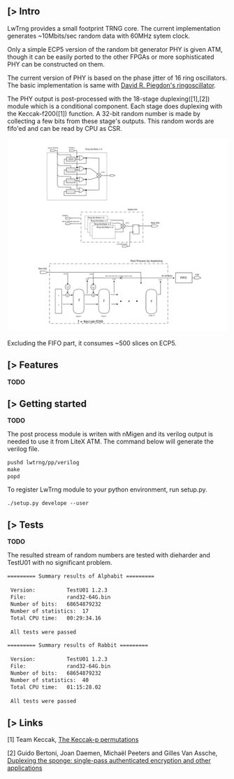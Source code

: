 [> Intro
--------
LwTrng provides a small footprint TRNG core. The current implementation generates ~10Mbits/sec random data with 60MHz sytem clock.

Only a simple ECP5 version of the random bit generator PHY is given ATM, though it can be easily ported to the other FPGAs or more sophisticated PHY can be constructed on them.

The current version of PHY is based on the phase jitter of 16 ring oscillators. The basic implementation is same with [David R. Piegdon's ringoscillator](https://github.com/dpiegdon/ringoscillator).

The PHY output is post-processed with the 18-stage duplexing([1],[2]) module which is a conditional component. Each stage does duplexing with the Keccak-f200([1]) function. A 32-bit random number is made by collecting a few bits from these stage's outputs. This random words are fifo'ed and can be read by CPU as CSR.

![Diagram of LwTrng](https://github.com/kazkojima/lwtrng/blob/main/doc/trng.png)

Excluding the FIFO part, it consumes ~500 slices on ECP5.

[> Features
-----------
**TODO**

[> Getting started
------------------
**TODO**

The post process module is writen with nMigen and its verilog output is needed to use it from LiteX ATM. The command below will generate the verilog file. 
```
pushd lwtrng/pp/verilog
make
popd
```
To register LwTrng module to your python environment, run setup.py.
```
./setup.py develope --user
```


[> Tests
--------
**TODO**

The resulted stream of random numbers are tested with dieharder and TestU01 with no significant problem.

```
========= Summary results of Alphabit =========

 Version:          TestU01 1.2.3
 File:             rand32-64G.bin
 Number of bits:   68654879232
 Number of statistics:  17
 Total CPU time:   00:29:34.16

 All tests were passed
```
```
========= Summary results of Rabbit =========

 Version:          TestU01 1.2.3
 File:             rand32-64G.bin
 Number of bits:   68654879232
 Number of statistics:  40
 Total CPU time:   01:15:28.02

 All tests were passed

```

[> Links
-------------

[1] Team Keccak,
[The Keccak-p permutations](https://keccak.team/keccakp.html)

[2] Guido Bertoni, Joan Daemen, Michaël Peeters and Gilles Van Assche,
[Duplexing the sponge: single-pass authenticated encryption and other applications](https://www.researchgate.net/publication/221274795_Duplexing_the_Sponge_Single-Pass_Authenticated_Encryption_and_Other_Applications)
